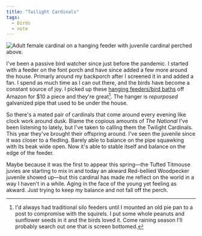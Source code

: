 ```yaml
---
title: "Twilight Cardinals"
tags:
  - birds
  - note
---
```

<img src="/img/cardinals-feeding.jpeg" alt="Adult female cardinal on a hanging feeder with juvenile cardinal perched above.">

I've been a passive bird watcher since just before the pandemic. I started with a feeder on the font porch and have since added a few more around the house. Primarly around my backporch after I screened it in and added a fan. I spend as much time as I can out there, and the birds have become a constant source of joy. I picked up these [hanging feeders/bird baths](https://a.co/d/5anOs7a) off Amazon for $10 a piece and they're great[^1]. The hanger is *repurposed* galvanized pipe that used to be under the house.

So there's a mated pair of cardinals that come around every evening like clock work around dusk. Blame the copious amounts of *The National* I've been listening to lately, but I've taken to calling them the Twilight Cardinals. This year they've brought their offspring around. I've seen the juvenile since it was closer to a fledling. Barely able to balance on the pipe squawking with its beak wide open. Now it's able to stable itself and balance on the edge of the feeder.

Maybe because it was the first to appear this spring—the Tufted Titmouse juvies are starting to mix in and today an akward Red-bellied Woodpecker juvenile showed up—but this cardinal has made me reflect on the world in a way I haven't in a while. Aging in the face of the young yet feeling as akward. Just trying to keep my balance and not fall off the perch.


<a class="u-bridgy-fed" href="https://fed.brid.gy/" hidden="from-humans"></a>
<a class="u-bridgy" href="https://brid.gy/publish/bluesky?bridgy_omit_link=maybe"></a>

[^1]: I'd always had traditional silo feeders until I mounted an old pie pan to a post to compromise with the squirels. I put some whole peanuts and sunflower seeds in it and the birds loved it. Come raining season I'll probably search out one that is screen bottomed.